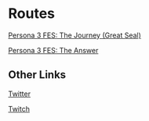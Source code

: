# Routes

[Persona 3 FES: The Journey (Great Seal)](https://docs.google.com/document/d/1D3pHAsYjVzGiGnJWev_YYyEI1YX864uKeJZuUnvwgqk/edit?usp=sharing)

[Persona 3 FES: The Answer](https://nmarkro.github.io/Speedrunning-Notes/Persona%203%20FES%20The%20Answer)

## Other Links

[Twitter]( http://twitter.com/nmarkro)

[Twitch](http://twitch.tv/nmarkro)